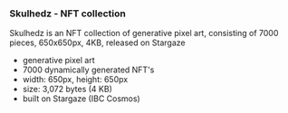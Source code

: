 ### Skulhedz - NFT collection

Skulhedz is an NFT collection of generative pixel art, consisting of 7000 pieces, 650x650px, 4KB, released on Stargaze
   * generative pixel art
   * 7000 dynamically generated NFT's
   * width: 650px, height: 650px
   * size: 3,072 bytes (4 KB)
   * built on Stargaze (IBC Cosmos)
